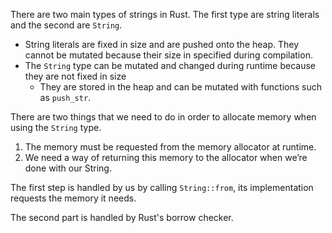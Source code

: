 There are two main types of strings in Rust. The first type are string literals and the second are `String`.
- String literals are fixed in size and are pushed onto the heap. They cannot be mutated because their size in specified during compilation.
- The `String` type can be mutated and changed during runtime because they are not fixed in size
	- They are stored in the heap and can be mutated with functions such as `push_str`.

There are two things that we need to do in order to allocate memory when using the `String` type.
1. The memory must be requested from the memory allocator at runtime.
2. We need a way of returning this memory to the allocator when we’re done with our String.

The first step is handled by us by calling `String::from`, its implementation requests the memory it needs.

The second part is handled by Rust's borrow checker.